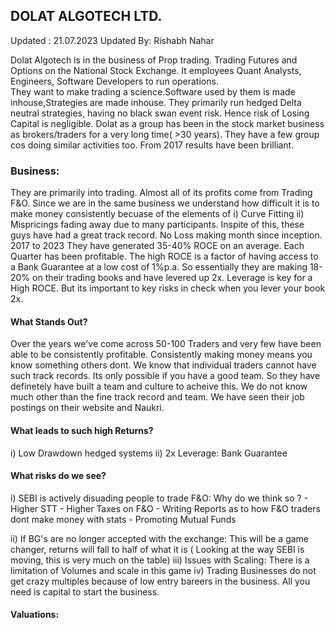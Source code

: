 
## DOLAT ALGOTECH LTD.  

Updated : 21.07.2023
Updated By: Rishabh Nahar

Dolat Algotech is in the business of Prop trading. Trading Futures and Options on the National Stock Exchange. It employees Quant Analysts, Engineers, Software Developers to run operations.  
They want to make trading a science.Software used by them is made inhouse,Strategies are made inhouse. They primarily run hedged Delta neutral strategies, having no black swan event risk. 
Hence risk of Losing Capital is negligible. Dolat as a group has been in the stock market business as brokers/traders for a very long time( >30 years). They have a few group cos doing similar
activities too. From 2017 results have been brilliant. 

### Business:

They are primarily into trading. Almost all of its profits come from Trading F&O. Since we are in the same business we understand how difficult it is to make money consistently becuase of the elements of
i) Curve Fitting ii) Mispricings fading away due to many participants. Inspite of this, these guys have had a great track record. No Loss making month since inception. 2017 to 2023 They have generated 35-40% ROCE 
on an average. Each Quarter has been profitable. The high ROCE is a factor of having access to a Bank Guarantee at a low cost of 1%p.a. So essentially they are making 18-20% on their trading books and have 
levered up 2x. Leverage is key for a High ROCE. But its important to key risks in check when you lever your book 2x. 


#### What Stands Out?

Over the years we've come across 50-100 Traders and very few have been able to be consistently profitable. Consistently making money means you know something others dont. 
We know that individual traders cannot have such track records. Its only possible if you have a good team. So they have definetely have built a team and culture to acheive this. 
We do not know much other than the fine track record and team. We have seen their job postings on their website and Naukri. 


#### What leads to such high Returns?

i)  Low Drawdown hedged systems
ii) 2x Leverage: Bank Guarantee

#### What risks do we see?

i) SEBI is actively disuading people to trade F&O: Why do we think so ? 
    - Higher STT
    - Higher Taxes on F&O
    - Writing Reports as to how F&O traders dont make money with stats
    - Promoting Mutual Funds

ii)  If BG's are no longer accepted with the exchange: This will be a game changer, returns will fall to half of what it is ( Looking at the way SEBI is moving, this is very much on the table)
iii) Issues with Scaling: There is a limitation of Volumes and scale in this game
iv)  Trading Businesses do not get crazy multiples because of low entry bareers in the business. All you need is capital to start the business. 

#### Valuations:


